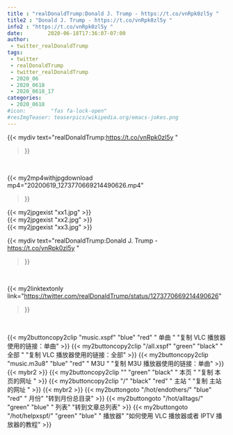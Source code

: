 ```yaml
---
title : "realDonaldTrump:Donald J. Trump - https://t.co/vnRpk0zl5y "
title2 : "Donald J. Trump - https://t.co/vnRpk0zl5y "
info2 : "https://t.co/vnRpk0zl5y "
date:        2020-06-18T17:36:07-07:00
author:
 - twitter_realDonaldTrump
tags:
 - twitter
 - realDonaldTrump
 - twitter_realDonaldTrump
 - 2020_06
 - 2020_0618
 - 2020_0618_17
categories:
 - 2020_0618
#icon:        "fas fa-lock-open"
#resImgTeaser: teaserpics/wikipedia.org/emacs-jokes.png
---
```


{{< mydiv text="realDonaldTrump:https://t.co/vnRpk0zl5y "
>}}
<br>


{{< my2mp4withjpgdownload mp4="20200619_1273770669214490626.mp4"
>}}

{{< my2jpgexist "xx1.jpg" >}}<br>
{{< my2jpgexist "xx2.jpg" >}}<br>
{{< my2jpgexist "xx3.jpg" >}}<br>



{{< mydiv text="realDonaldTrump:Donald J. Trump - https://t.co/vnRpk0zl5y "
>}}
<br>

{{< my2linktextonly link="https://twitter.com/realDonaldTrump/status/1273770669214490626"
>}}


<br>

{{< my2buttoncopy2clip "music.xspf"        "blue"   "red"    " 单曲 "  "复制 VLC 播放器使用的链接：单曲" >}} {{< my2buttoncopy2clip "/all.xspf"         "green"  "black"  " 全部 "  "复制 VLC 播放器使用的链接：全部" >}} {{< my2buttoncopy2clip "music.m3u8"        "blue"   "red"    " M3U  "    "复制 M3U 播放器使用的链接：单曲" >}} {{< mybr2 >}} {{< my2buttoncopy2clip ""                  "green"  "black"  " 本页 "    "复制 本页的网址 " >}} {{< my2buttoncopy2clip "/"                 "black"  "red"    " 主站 "    "复制 主站的网址 " >}} {{< mybr2 >}} {{< my2buttongoto      "/hot/endothers/"   "blue"   "red"    " 月份"   "转到月份总目录" >}} {{< my2buttongoto      "/hot/alltags/"     "green"  "blue"   " 列表"   "转到文章总列表" >}} {{< my2buttongoto      "/hot/helpxspf/"    "green"  "blue"   " 播放器" "如何使用 VLC 播放器或者 IPTV 播放器的教程" >}} 
